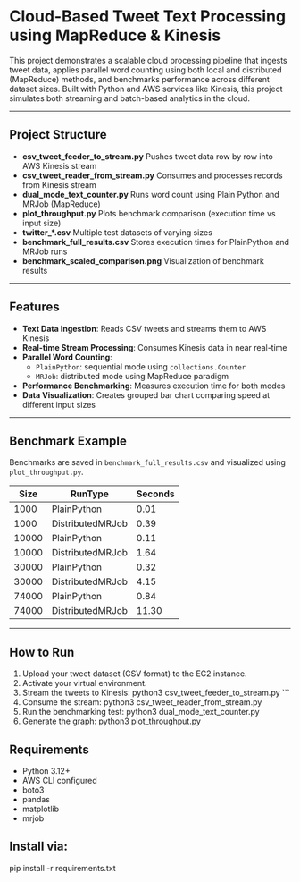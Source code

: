 # Cloud-Based Tweet Text Processing using MapReduce & Kinesis

This project demonstrates a scalable cloud processing pipeline that ingests tweet data, applies parallel word counting using both local and distributed (MapReduce) methods, and benchmarks performance across different dataset sizes. Built with Python and AWS services like Kinesis, this project simulates both streaming and batch-based analytics in the cloud.

---

## Project Structure

- **csv_tweet_feeder_to_stream.py** Pushes tweet data row by row into AWS Kinesis stream
- **csv_tweet_reader_from_stream.py** Consumes and processes records from Kinesis stream
- **dual_mode_text_counter.py** Runs word count using Plain Python and MRJob (MapReduce)
- **plot_throughput.py** Plots benchmark comparison (execution time vs input size)
- **twitter_*.csv** Multiple test datasets of varying sizes
- **benchmark_full_results.csv** Stores execution times for PlainPython and MRJob runs
- **benchmark_scaled_comparison.png** Visualization of benchmark results


---

## Features

- **Text Data Ingestion**: Reads CSV tweets and streams them to AWS Kinesis
- **Real-time Stream Processing**: Consumes Kinesis data in near real-time
- **Parallel Word Counting**:
  - `PlainPython`: sequential mode using `collections.Counter`
  - `MRJob`: distributed mode using MapReduce paradigm
- **Performance Benchmarking**: Measures execution time for both modes
- **Data Visualization**: Creates grouped bar chart comparing speed at different input sizes

---

## Benchmark Example

Benchmarks are saved in `benchmark_full_results.csv` and visualized using `plot_throughput.py`.

| Size | RunType         | Seconds |
|------|------------------|---------|
| 1000 | PlainPython      | 0.01    |
| 1000 | DistributedMRJob | 0.39    |
| 10000| PlainPython      | 0.11    |
| 10000| DistributedMRJob | 1.64    |
| 30000| PlainPython      | 0.32    |
| 30000| DistributedMRJob | 4.15    |
| 74000| PlainPython      | 0.84    |
| 74000| DistributedMRJob | 11.30   |

---

## How to Run

1. Upload your tweet dataset (CSV format) to the EC2 instance.
2. Activate your virtual environment.
3. Stream the tweets to Kinesis: python3 csv_tweet_feeder_to_stream.py ```
4. Consume the stream: python3 csv_tweet_reader_from_stream.py
5. Run the benchmarking test: python3 dual_mode_text_counter.py
6. Generate the graph: python3 plot_throughput.py

## Requirements

- Python 3.12+
- AWS CLI configured
- boto3
- pandas
- matplotlib
- mrjob
## Install via:

pip install -r requirements.txt
